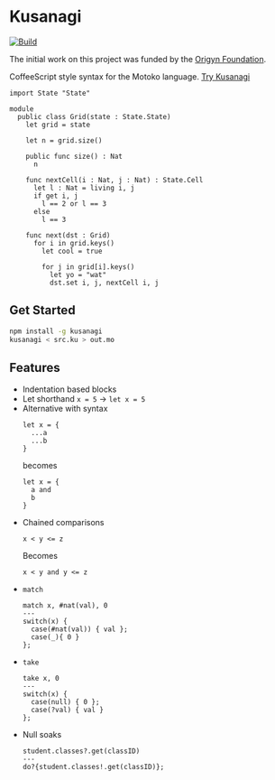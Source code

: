 Kusanagi
========

[![Build](https://github.com/DanielXMoore/kusanagi/actions/workflows/build.yml/badge.svg)](https://github.com/DanielXMoore/kusanagi/actions/workflows/build.yml)

The initial work on this project was funded by the [Origyn Foundation](https://origyn.ch).

CoffeeScript style syntax for the Motoko language. [Try Kusanagi](https://danielx.net/kusanagi/)

```motoko
import State "State"

module
  public class Grid(state : State.State)
    let grid = state

    let n = grid.size()

    public func size() : Nat
      n

    func nextCell(i : Nat, j : Nat) : State.Cell
      let l : Nat = living i, j
      if get i, j
        l == 2 or l == 3
      else
        l == 3

    func next(dst : Grid)
      for i in grid.keys()
        let cool = true

        for j in grid[i].keys()
          let yo = "wat"
          dst.set i, j, nextCell i, j

```

Get Started
---

```bash
npm install -g kusanagi
kusanagi < src.ku > out.mo
```

Features
---

- Indentation based blocks
- Let shorthand `x = 5` -> `let x = 5`
- Alternative with syntax
  ```
  let x = {
    ...a
    ...b
  }
  ```
  becomes
  ```
  let x = {
    a and
    b
  }
  ```
- Chained comparisons
  ```motoke
  x < y <= z
  ```
  Becomes
  ```motoko
  x < y and y <= z
  ```
- `match`
  ```
  match x, #nat(val), 0
  ---
  switch(x) {
    case(#nat(val)) { val };
    case(_){ 0 }
  };
  ```
- `take`
  ```
  take x, 0
  ---
  switch(x) {
    case(null) { 0 };
    case(?val) { val }
  };
  ```
- Null soaks
  ```
  student.classes?.get(classID)
  ---
  do?{student.classes!.get(classID)};
  ```
